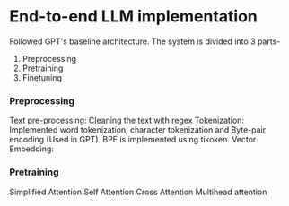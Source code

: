 # End-to-end LLM implementation

Followed GPT's baseline architecture. The system is divided into 3 parts-
1. Preprocessing
2. Pretraining
3. Finetuning

### Preprocessing
Text pre-processing: Cleaning the text with regex
Tokenization: Implemented word tokenization, character tokenization and Byte-pair encoding (Used in GPT). BPE is implemented using tikoken.
Vector Embedding: 

### Pretraining
Simplified Attention
Self Attention
Cross Attention
Multihead attention
